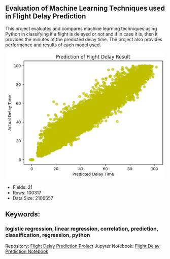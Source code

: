 ## Evaluation of Machine Learning Techniques used in Flight Delay Prediction

This project evaluates and compares machine learning techniques using Python in classifying if a flight is delayed or not and if in case it is, then it provides the minutes of the predicted delay time. The project also provides performance and results of each model used.

<img src="./prediction.png" alt="">

- Fields: 21 <br>
- Rows: 100317 <br>
- Data Size: 2106657

## Keywords:

### logistic regression, linear regression, correlation, prediction, classification, regression, python

Repository: [Flight Delay Prediction Project](https://github.com/arveeflores/Data-Analytics/tree/main/Other%20Projects/Flight%20Delay%20Prediction)
Jupyter Notebook: [Flight Delay Prediction Notebook](https://github.com/arveeflores/Data-Analytics/blob/main/Other%20Projects/Flight%20Delay%20Prediction/Project_AFl66643.ipynb)
